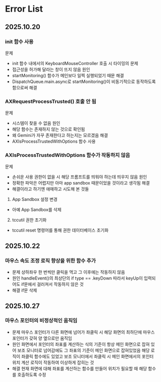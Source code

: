 # Error List

## 2025.10.20
### init 함수 사용
문제
- init 함수 내에서의 KeyboardMouseController 호출 시 타이밍의 문제
- 접근성을 허가해 달라는 창이 뜨지 않음
원인
- startMonitoring() 함수가 메인보다 일찍 실행되었기 때문
해결
- DispatchQueue.main.async로 startMonitoring()이 비동기적으로 동작하도록 함으로써 해결
### AXRequestProcessTrusted() 호출 안 됨
문제
- 시스템이 찾을 수 없음
원인
- 해당 함수는 존재하지 않는 것으로 확인됨
- 왜 Gemini가 자꾸 존재한다고 하는지는 모르겠음
해결
- AXIsProcessTrustedWithOptions 함수 사용
### AXIsProcessTrustedWithOptions 함수가 작동하지 않음
문제
- 손쉬운 사용 권한이 없을 시 해당 프롬프트를 띄워야 하는데 띄우지 않음
원인
- 정확한 파악은 어렵지만 아마 app sandbox 때문이었을 것이라고 생각됨
해결
- 해결이라고 하기엔 애매하고 시도해 본 것들
1. App Sandbox 설정 변경
- 아예 App Sandbox를 삭제
2. tccutil 권한 초기화
- tccutil reset 명령어를 통해 권한 데이터베이스 초기화

## 2025.10.22
### 마우스 속도 조정 로직 향상을 위한 함수 추가
- 문제
상하좌우 한 번씩만 클릭을 먹고 그 이후에는 작동하지 않음
- 원인
handleEvent()의 최상단의 if type == .keyDown
따라서 keyUp이 입력되어도 if문에서 걸러져서 작동하지 않은 것
- 해결
if문 삭제

## 2025.10.27
### 마우스 포인터의 비정상적인 움직임
- 문제
마우스 포인터가 다른 화면에 넘어가 좌클릭 시 해당 화면의 최하단에 마우스 포인터가 갖혀 양 옆으로만 움직임
- 원인
화면에서 포인터의 좌표를 계산하는 식의 기준이 항상 메인 화면으로 잡혀 있어 보조 모니터로 넘어감에도 그 좌표의 기준이 메인 화면으로 잡혀있었음
해당 로직이 좌클릭 함수에도 있었고 보조 모니터에서 좌클릭 시 메인 화면에서의 포인터 위치 계산 로직이 작동하여 이상하게 잡히는 것
- 해결
현재 화면에 대해 좌표를 계산하는 함수를 만들어 위치가 필요할 때 해당 함수를 호출하도록 수정
